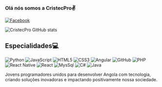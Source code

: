 ### Olá nós somos a CristecPro✌

[![Facebook](https://img.shields.io/badge/Facebook-1877F2?style=for-the-badge&logo=facebook&logoColor=white)](https://www.facebook.com/CristecPro)

![CristecPro GitHub stats](https://github-readme-stats.vercel.app/api?username=CristecPro&show_icons=true&theme=dracula)

## Especialidades💻

<p align="left">
  <img src="https://img.shields.io/badge/Python-3776AB?logo=python&logoColor=white&style=flat-square" alt="Python">
  <img src="https://img.shields.io/badge/JavaScript-F7DF1E?logo=javascript&logoColor=black&style=flat-square" alt="JavaScript">
  <img src="https://img.shields.io/badge/HTML5-E34F26?logo=html5&logoColor=white&style=flat-square" alt="HTML5">
  <img src="https://img.shields.io/badge/CSS3-1572B6?logo=css3&logoColor=white&style=flat-square" alt="CSS3">
  <img src="https://img.shields.io/badge/Git-F05032?logo=git&logoColor=white&style=flat-square" alt="Angular">
  <img src="https://img.shields.io/badge/Angular-DD0031?style=for-the-badge&logo=angular&logoColor=white" alt="GitHub">

<img src="https://img.shields.io/badge/PHP-777BB4?style=for-the-badge&logo=php&logoColor=white" alt="PHP">

<img src="https://img.shields.io/badge/React-20232A?style=for-the-badge&logo=react&logoColor=61DAFB" alt="React Native">

<img src="https://img.shields.io/badge/React_Native-20232A?style=for-the-badge&logo=react&logoColor=61DAFB" alt="React ">

<img src="https://img.shields.io/badge/MySQL-00000F?style=for-the-badge&logo=mysql&logoColor=white" alt="MysSql ">

<img src="https://img.shields.io/badge/C%23-239120?style=for-the-badge&logo=c-sharp&logoColor=white" alt="C#">


<img src="https://img.shields.io/badge/Java-ED8B00?style=for-the-badge&logo=openjdk&logoColor=white" alt="Java">


</p>
<p>Jovens programadores unidos para desenvolver Angola com tecnologia, criando soluções inovadoras e impactando positivamente nossa sociedade.</p>



